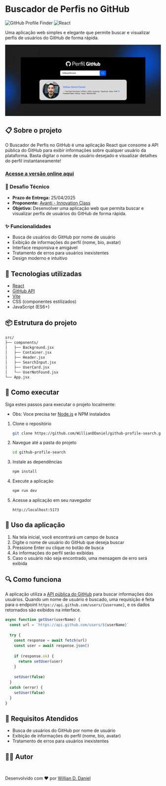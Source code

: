 # Buscador de Perfis no GitHub

![GitHub Profile Finder](https://img.shields.io/badge/GitHub-Profile%20Finder-blue?style=for-the-badge&logo=github)
![React](https://img.shields.io/badge/React-19.x-61DAFB?style=for-the-badge&logo=react)

Uma aplicação web simples e elegante que permite buscar e visualizar perfis de usuários do GitHub de forma rápida.

![Screenshot da aplicação](./screenshots/screen.png)

## 📋 Sobre o projeto

O Buscador de Perfis no GitHub é uma aplicação React que consome a API pública do GitHub para exibir informações sobre qualquer usuário da plataforma. Basta digitar o nome de usuário desejado e visualizar detalhes do perfil instantaneamente!

### [Acesse a versão online aqui](https://willianddaniel.github.io/github-profile-search/)

### 🚀 Desafio Técnico
- **Prazo de Entrega:** 25/04/2025
- **Proponente:** [Avanti - Innovation Class](https://penseavanti.com.br/ecommerce/lp-carreiras-innovation-class/)
- **Objetivo:** Desenvolver uma aplicação web que permita buscar e visualizar perfis de usuários do GitHub de forma rápida.

### ✨ Funcionalidades

- Busca de usuários do GitHub por nome de usuário
- Exibição de informações do perfil (nome, bio, avatar)
- Interface responsiva e amigável
- Tratamento de erros para usuários inexistentes
- Design moderno e intuitivo

## 🚀 Tecnologias utilizadas

- [React](https://reactjs.org/)
- [GitHub API](https://docs.github.com/en/rest)
- [Vite](https://vite.dev/)
- CSS (componentes estilizados)
- JavaScript (ES6+)

## 📦 Estrutura do projeto

```
src/
├── components/
│   ├── Background.jsx
│   ├── Container.jsx
│   ├── Header.jsx
│   ├── SearchInput.jsx
│   ├── UserCard.jsx
│   └── UserNotFound.jsx
└── App.jsx
```

## 🔧 Como executar

Siga estes passos para executar o projeto localmente:

- Obs: Voce precisa ter [Node.js](https://nodejs.org) e NPM instalados

1. Clone o repositório
   ```bash
   git clone https://github.com/WillianDDaniel/github-profile-search.git
   ```

2. Navegue até a pasta do projeto
   ```bash
   cd github-profile-search
   ```

3. Instale as dependências
   ```bash
   npm install
   ```

4. Execute a aplicação
   ```bash
   npm run dev
   ```

5. Acesse a aplicação em seu navegador
   ```
   http://localhost:5173
   ```

## 📱 Uso da aplicação

1. Na tela inicial, você encontrará um campo de busca
2. Digite o nome de usuário do GitHub que deseja buscar
3. Pressione Enter ou clique no botão de busca
4. As informações do perfil serão exibidas
5. Caso o usuário não seja encontrado, uma mensagem de erro será exibida

## 🔍 Como funciona

A aplicação utiliza a [API pública do GitHub](https://docs.github.com/en/rest) para buscar informações dos usuários. Quando um nome de usuário é buscado, uma requisição é feita para o endpoint `https://api.github.com/users/{username}`, e os dados retornados são exibidos na interface.

```javascript
async function getUser(userName) {
  const url = `https://api.github.com/users/${userName}`

  try {
    const response = await fetch(url)
    const user = await response.json()

    if (response.ok) {
      return setUser(user)
    }

    setUser(false)
  }
  catch (error) {
    setUser(false)
  }
}
```

## 📌 Requisitos Atendidos

- Busca de usuários do GitHub por nome de usuário
- Exibição de informações do perfil (nome, bio, avatar)
- Tratamento de erros para usuários inexistentes

## 👨‍💻 Autor

<img style="border-radius: 50%;" src="https://avatars.githubusercontent.com/WillianDDaniel" width="100px;" alt=""/>

Desenvolvido com ❤️ por [Willian D. Daniel](https://willianddaniel.github.io/portfolio/)